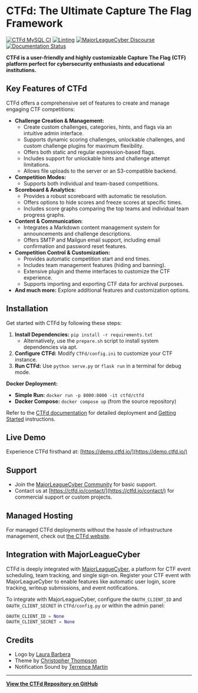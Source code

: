 # CTFd: The Ultimate Capture The Flag Framework

[![CTFd MySQL CI](https://github.com/CTFd/CTFd/workflows/CTFd%20MySQL%20CI/badge.svg?branch=master)](https://github.com/CTFd/CTFd/workflows/CTFd%20MySQL%20CI)
[![Linting](https://github.com/CTFd/CTFd/workflows/Linting/badge.svg?branch=master)](https://github.com/CTFd/CTFd/workflows/Linting)
[![MajorLeagueCyber Discourse](https://img.shields.io/discourse/status?server=https%3A%2F%2Fcommunity.majorleaguecyber.org%2F)](https://community.majorleaguecyber.org/)
[![Documentation Status](https://api.netlify.com/api/v1/badges/6d10883a-77bb-45c1-a003-22ce1284190e/deploy-status)](https://docs.ctfd.io)

**CTFd is a user-friendly and highly customizable Capture The Flag (CTF) platform perfect for cybersecurity enthusiasts and educational institutions.**

## Key Features of CTFd

CTFd offers a comprehensive set of features to create and manage engaging CTF competitions:

*   **Challenge Creation & Management:**
    *   Create custom challenges, categories, hints, and flags via an intuitive admin interface.
    *   Supports dynamic scoring challenges, unlockable challenges, and custom challenge plugins for maximum flexibility.
    *   Offers both static and regular expression-based flags.
    *   Includes support for unlockable hints and challenge attempt limitations.
    *   Allows file uploads to the server or an S3-compatible backend.
*   **Competition Modes:**
    *   Supports both individual and team-based competitions.
*   **Scoreboard & Analytics:**
    *   Provides a robust scoreboard with automatic tie resolution.
    *   Offers options to hide scores and freeze scores at specific times.
    *   Includes score graphs comparing the top teams and individual team progress graphs.
*   **Content & Communication:**
    *   Integrates a Markdown content management system for announcements and challenge descriptions.
    *   Offers SMTP and Mailgun email support, including email confirmation and password reset features.
*   **Competition Control & Customization:**
    *   Provides automatic competition start and end times.
    *   Includes team management features (hiding and banning).
    *   Extensive plugin and theme interfaces to customize the CTF experience.
    *   Supports importing and exporting CTF data for archival purposes.
*   **And much more:** Explore additional features and customization options.

## Installation

Get started with CTFd by following these steps:

1.  **Install Dependencies:** `pip install -r requirements.txt`
    *   Alternatively, use the `prepare.sh` script to install system dependencies via apt.
2.  **Configure CTFd:** Modify `CTFd/config.ini` to customize your CTF instance.
3.  **Run CTFd:** Use `python serve.py` or `flask run` in a terminal for debug mode.

**Docker Deployment:**

*   **Simple Run:**  `docker run -p 8000:8000 -it ctfd/ctfd`
*   **Docker Compose:**  `docker compose up` (from the source repository)

Refer to the [CTFd documentation](https://docs.ctfd.io/) for detailed deployment and [Getting Started](https://docs.ctfd.io/tutorials/getting-started/) instructions.

## Live Demo

Experience CTFd firsthand at: [https://demo.ctfd.io/](https://demo.ctfd.io/)

## Support

*   Join the [MajorLeagueCyber Community](https://community.majorleaguecyber.org/) for basic support.
*   Contact us at [https://ctfd.io/contact/](https://ctfd.io/contact/) for commercial support or custom projects.

## Managed Hosting

For managed CTFd deployments without the hassle of infrastructure management, check out [the CTFd website](https://ctfd.io/).

## Integration with MajorLeagueCyber

CTFd is deeply integrated with [MajorLeagueCyber](https://majorleaguecyber.org/), a platform for CTF event scheduling, team tracking, and single sign-on. Register your CTF event with MajorLeagueCyber to enable features like automatic user login, score tracking, writeup submissions, and event notifications.

To integrate with MajorLeagueCyber, configure the `OAUTH_CLIENT_ID` and `OAUTH_CLIENT_SECRET` in `CTFd/config.py` or within the admin panel:

```python
OAUTH_CLIENT_ID = None
OAUTH_CLIENT_SECRET = None
```

## Credits

*   Logo by [Laura Barbera](http://www.laurabb.com/)
*   Theme by [Christopher Thompson](https://github.com/breadchris)
*   Notification Sound by [Terrence Martin](https://soundcloud.com/tj-martin-composer)

---

**[View the CTFd Repository on GitHub](https://github.com/CTFd/CTFd)**
